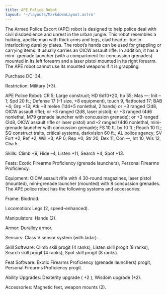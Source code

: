 ```yaml
---
title: APE Police Robot
layout: '~/layouts/MarkdownLayout.astro'
---
```

The Armed Police Escort (APE) robot is designed to help police deal with civil
disobedience and unrest in the urban jungle. This robot resembles a hulking,
apelike man with thick arms and legs, clad headto- toe in interlocking
duralloy plates. The robot’s hands can be used for grappling or carrying
items. It usually carries an OICW assault rifle. In addition, it has a mini-
grenade launcher (with a compartment for concussion grenades) mounted in its
left forearm and a laser pistol mounted in its right forearm. The APE robot
cannot use its mounted weapons if it is grappling.

Purchase DC: 34.

Restriction: Military (+3).

APE Police Robot: CR 5; Large construct; HD 6d10+20; hp 55; Mas —; Init –1;
Spd 20 ft.; Defense 17 (–1 size, +8 equipment), touch 9, flatfooted 17; BAB
+4; Grp +13; Atk +8 melee (1d4+5 nonlethal, 2 hands) or +3 ranged (2d8, OICW
assault rifle); or +3 ranged (2d8, laser pistol); or +3 ranged (4d6 nonlethal,
M79 grenade launcher with concussion grenade); or +3 ranged (2d8, OICW assault
rifle or laser pistol) and –2 ranged (4d6 nonlethal, mini-grenade launcher
with concussion grenade); FS 10 ft. by 10 ft.; Reach 10 ft.; SQ construct
traits, critical systems, darkvision 60 ft.; AL police agency; SV Fort +2, Ref
+2, Will +3; AP 0; Rep +0; Str 20, Dex 11, Con —, Int 10, Wis 12, Cha 5.

Skills: Climb +9, Hide –4, Listen +11, Search +4, Spot +13.

Feats: Exotic Firearms Proficiency (grenade launchers), Personal Firearms
Proficiency.

Equipment: OICW assault rifle with 4 30-round magazines, laser pistol
(mounted), mini-grenade launcher (mounted) with 8 concussion grenades. The APE
police robot has the following systems and accessories:

Frame: Biodroid.

Locomotion: Legs (2, speed-enhanced).

Manipulators: Hands (2).

Armor: Duralloy armor.

Sensors: Class V sensor system (with ladar).

Skill Software: Climb skill progit (4 ranks), Listen skill progit (8 ranks),
Search skill progit (4 ranks), Spot skill progit (8 ranks).

Feat Software: Exotic Firearms Proficiency (grenade launchers) progit,
Personal Firearms Proficiency progit.

Ability Upgrades: Dexterity upgrade ( +2 ), Wisdom upgrade (+2).

Accessories: Magnetic feet, weapon mounts (2).

